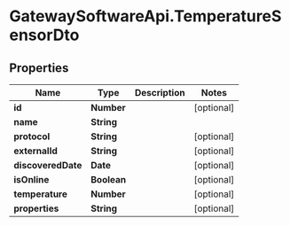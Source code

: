 # GatewaySoftwareApi.TemperatureSensorDto

## Properties
Name | Type | Description | Notes
------------ | ------------- | ------------- | -------------
**id** | **Number** |  | [optional] 
**name** | **String** |  | 
**protocol** | **String** |  | [optional] 
**externalId** | **String** |  | [optional] 
**discoveredDate** | **Date** |  | [optional] 
**isOnline** | **Boolean** |  | [optional] 
**temperature** | **Number** |  | [optional] 
**properties** | **String** |  | [optional] 


